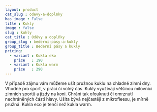 ```yaml
---
layout: product
cat_slug : odevy-a-doplnky
has_image : False
title : Kukly
image : false
slug : kukly
cat_title : Oděvy a doplňky
group_slug : bederni-pasy-a-kukly
group_title : Bederní pásy a kukly
pricing:
  - variant : Kukla eko
    price   : 190
  - variant : Kukla warm
    price   : 290
---
```


V případě zájmu vám můžeme ušít pružnou kuklu na chladné zimní dny. Vhodné pro sport, v práci či volný čas. Kukly využívají většinou milovníci zimních sportů a jízdy na koni. Chrání tak ofouknutí či omrznutí nechráněných částí hlavy. Ušita bývá nejčastěji z mikrofleesu, je mírně pružná. Kukla eco je tenčí než kukla warm.

